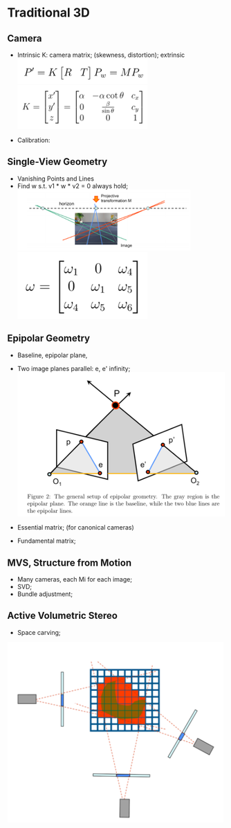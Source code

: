 # Traditional 3D

## Camera
- Intrinsic K: camera matrix; (skewness, distortion); extrinsic
	<img src="/CV-3D/images/tra-eqn1.png" alt="drawing" width="300"/>
	<img src="/CV-3D/images/tra-eqn2.png" alt="drawing" width="300"/>

- Calibration:

## Single-View Geometry
- Vanishing Points and Lines
- Find w s.t. v1 * w * v2 = 0 always hold;
	<img src="/CV-3D/images/van1.png" alt="drawing" width="400"/>
	<img src="/CV-3D/images/van2.png" alt="drawing" width="300"/>

## Epipolar Geometry
- Baseline, epipolar plane,
- Two image planes parallel: e, e' infinity;
	<img src="/CV-3D/images/epipolar.png" alt="drawing" width="600"/>

- Essential matrix; (for canonical cameras)
- Fundamental matrix;

## MVS, Structure from Motion
- Many cameras, each Mi for each image;
- SVD;
- Bundle adjustment;

## Active Volumetric Stereo
- Space carving;
<img src="/CV-3D/images/space-carving.png" alt="drawing" width="500"/>
